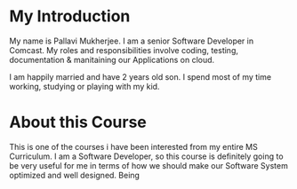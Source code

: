 # My Introduction
My name is Pallavi Mukherjee. I am a senior Software Developer in Comcast. My roles and responsibilities involve coding, testing, documentation & manitaining our Applications on cloud.


 I am happily married and have 2 years old son. I spend most of my time working, studying or playing with my kid. 


# About this Course

This is one of the courses i have been interested from my entire MS Curriculum. I am a Software Developer, so this course is definitely going to be very useful for me in terms of how we should make our Software System optimized and well designed. Being 